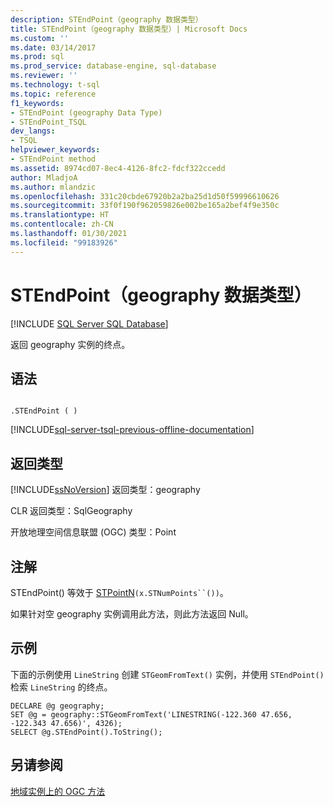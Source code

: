 ```yaml
---
description: STEndPoint（geography 数据类型）
title: STEndPoint（geography 数据类型）| Microsoft Docs
ms.custom: ''
ms.date: 03/14/2017
ms.prod: sql
ms.prod_service: database-engine, sql-database
ms.reviewer: ''
ms.technology: t-sql
ms.topic: reference
f1_keywords:
- STEndPoint (geography Data Type)
- STEndPoint_TSQL
dev_langs:
- TSQL
helpviewer_keywords:
- STEndPoint method
ms.assetid: 8974cd07-8ec4-4126-8fc2-fdcf322ccedd
author: MladjoA
ms.author: mlandzic
ms.openlocfilehash: 331c20cbde67920b2a2ba25d1d50f59996610626
ms.sourcegitcommit: 33f0f190f962059826e002be165a2bef4f9e350c
ms.translationtype: HT
ms.contentlocale: zh-CN
ms.lasthandoff: 01/30/2021
ms.locfileid: "99183926"
---
```

# <a name="stendpoint-geography-data-type"></a>STEndPoint（geography 数据类型）
[!INCLUDE [SQL Server SQL Database](../../includes/applies-to-version/sql-asdb.md)]

  返回 geography 实例的终点。  
  
## <a name="syntax"></a>语法  
  
```  
  
.STEndPoint ( )  
```  
  
[!INCLUDE[sql-server-tsql-previous-offline-documentation](../../includes/sql-server-tsql-previous-offline-documentation.md)]

## <a name="return-types"></a>返回类型
 [!INCLUDE[ssNoVersion](../../includes/ssnoversion-md.md)] 返回类型：geography  
  
 CLR 返回类型：SqlGeography  
  
 开放地理空间信息联盟 (OGC) 类型：Point  
  
## <a name="remarks"></a>注解  
 STEndPoint() 等效于 [STPointN](../../t-sql/spatial-geography/stpointn-geography-data-type.md)`(x.STNumPoints``())`。  
  
 如果针对空 geography 实例调用此方法，则此方法返回 Null。  
  
## <a name="examples"></a>示例  
 下面的示例使用 `LineString` 创建 `STGeomFromText()` 实例，并使用 `STEndPoint()` 检索 `LineString` 的终点。  
  
```  
DECLARE @g geography;  
SET @g = geography::STGeomFromText('LINESTRING(-122.360 47.656, -122.343 47.656)', 4326);  
SELECT @g.STEndPoint().ToString();  
```  
  
## <a name="see-also"></a>另请参阅  
 [地域实例上的 OGC 方法](../../t-sql/spatial-geography/ogc-methods-on-geography-instances.md)  
  
  

